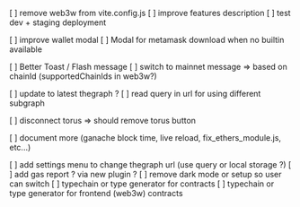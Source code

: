 [ ] remove web3w from vite.config.js
[ ] improve features description
[ ] test dev + staging deployment

[ ] improve wallet modal
[ ] Modal for metamask download when no builtin available

[ ] Better Toast / Flash message
[ ] switch to mainnet message => based on chainId (supportedChainIds in web3w?)

[ ] update to latest thegraph ?
[ ] read query in url for using different subgraph

[ ] disconnect torus => should remove torus button

[ ] document more (ganache block time, live reload, fix_ethers_module.js, etc...)

[ ] add settings menu to change thegraph url (use query or local storage ?)
[ ] add gas report ? via new plugin ?
[ ] remove dark mode or setup so user can switch
[ ] typechain or type generator for contracts
[ ] typechain or type generator for frontend (web3w) contracts
